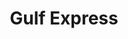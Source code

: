 ---
title: "Gulf Express"
url: /toa-alta/gulf-express-carretera-naranjito-toa-alta/
shop: Lebensmittel
---